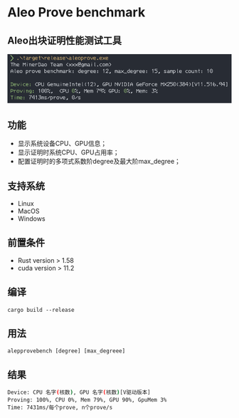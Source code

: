 # Aleo Prove benchmark

## Aleo出块证明性能测试工具

<img src="./aleo_prove_screenshot.png" alt="Running aleo prove on terminal">

## 功能

- 显示系统设备CPU、GPU信息；
- 显示证明时系统CPU、GPU占用率；
- 配置证明时的多项式系数阶degree及最大阶max_degree；

## 支持系统

- Linux
- MacOS
- Windows

## 前置条件

- Rust version > 1.58
- cuda version > 11.2

## 编译

```
cargo build --release
```

## 用法

```
alepprovebench [degree] [max_degreee]
```

## 结果

```sh
Device: CPU 名字(核数), GPU 名字(核数)[V驱动版本]
Proving: 100%, CPU 0%, Mem 79%, GPU 90%, GpuMem 3% 
Time: 7431ms/每个prove, n个prove/s
```
